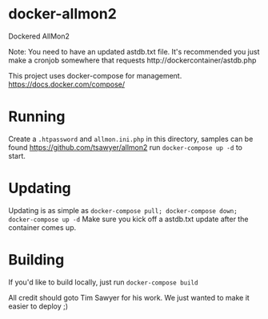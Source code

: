 # docker-allmon2
Dockered AllMon2

Note: You need to have an updated astdb.txt file. It's recommended you just make a cronjob somewhere that requests http://dockercontainer/astdb.php

This project uses docker-compose for management. https://docs.docker.com/compose/

# Running

Create a `.htpassword` and `allmon.ini.php` in this directory, samples can be found https://github.com/tsawyer/allmon2
run `docker-compose up -d` to start.

# Updating

Updating is as simple as `docker-compose pull; docker-compose down; docker-compose up -d` 
Make sure you kick off a astdb.txt update after the container comes up.

# Building

If you'd like to build locally, just run `docker-compose build`

All credit should goto Tim Sawyer for his work. We just wanted to make it easier to deploy ;)
